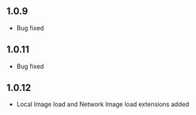 ## 1.0.9

* Bug fixed

## 1.0.11

* Bug fixed

## 1.0.12

* Local Image load and Network Image load extensions added
